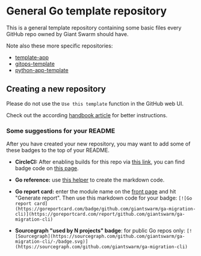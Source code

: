 # General Go template repository

This is a general template repository containing some basic files every GitHub repo owned by Giant Swarm should have.

Note also these more specific repositories:

- [template-app](https://github.com/giantswarm/template-app)
- [gitops-template](https://github.com/giantswarm/gitops-template)
- [python-app-template](https://github.com/giantswarm/python-app-template)

## Creating a new repository

Please do not use the `Use this template` function in the GitHub web UI.

Check out the according [handbook article](https://handbook.giantswarm.io/docs/dev-and-releng/repository/go/) for better instructions.

### Some suggestions for your README

After you have created your new repository, you may want to add some of these badges to the top of your README.

- **CircleCI:** After enabling builds for this repo via [this link](https://circleci.com/setup-project/gh/giantswarm/ga-migration-cli), you can find badge code on [this page](https://app.circleci.com/settings/project/github/giantswarm/ga-migration-cli/status-badges).

- **Go reference:** use [this helper](https://pkg.go.dev/badge/) to create the markdown code.

- **Go report card:** enter the module name on the [front page](https://goreportcard.com/) and hit "Generate report". Then use this markdown code for your badge: `[![Go report card](https://goreportcard.com/badge/github.com/giantswarm/ga-migration-cli)](https://goreportcard.com/report/github.com/giantswarm/ga-migration-cli)`

- **Sourcegraph "used by N projects" badge**: for public Go repos only: `[![Sourcegraph](https://sourcegraph.com/github.com/giantswarm/ga-migration-cli/-/badge.svg)](https://sourcegraph.com/github.com/giantswarm/ga-migration-cli)`
